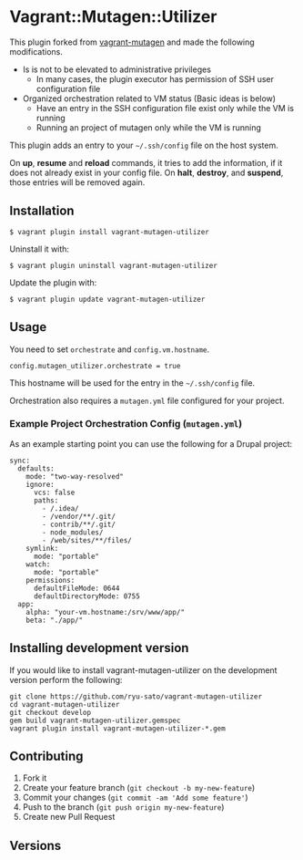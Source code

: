 # Vagrant::Mutagen::Utilizer

This plugin forked from [vagrant-mutagen](https://github.com/dasginganinja/vagrant-mutagen) and made the following modifications.

* Is is not to be elevated to administrative privileges
  * In many cases, the plugin executor has permission of SSH user configuration file
* Organized orchestration related to VM status (Basic ideas is below)
  * Have an entry in the SSH configuration file exist only while the VM is running
  * Running an project of mutagen only while the VM is running


This plugin adds an entry to your `~/.ssh/config` file on the host system.

On **up**, **resume** and **reload** commands, it tries to add the information, if it does not already exist in your config file.
On **halt**, **destroy**, and **suspend**, those entries will be removed again.


## Installation

    $ vagrant plugin install vagrant-mutagen-utilizer

Uninstall it with:

    $ vagrant plugin uninstall vagrant-mutagen-utilizer

Update the plugin with:

    $ vagrant plugin update vagrant-mutagen-utilizer

## Usage

You need to set `orchestrate` and `config.vm.hostname`.

    config.mutagen_utilizer.orchestrate = true

This hostname will be used for the entry in the `~/.ssh/config` file.

Orchestration also requires a `mutagen.yml` file configured for your project.

### Example Project Orchestration Config (`mutagen.yml`)

As an example starting point you can use the following for a Drupal project:
```
sync:
  defaults:
    mode: "two-way-resolved"
    ignore:
      vcs: false
      paths:
        - /.idea/
        - /vendor/**/.git/
        - contrib/**/.git/
        - node_modules/
        - /web/sites/**/files/
    symlink:
      mode: "portable"
    watch:
      mode: "portable"
    permissions:
      defaultFileMode: 0644
      defaultDirectoryMode: 0755
  app:
    alpha: "your-vm.hostname:/srv/www/app/"
    beta: "./app/"
```

## Installing development version

If you would like to install vagrant-mutagen-utilizer on the development version perform the following:

```
git clone https://github.com/ryu-sato/vagrant-mutagen-utilizer
cd vagrant-mutagen-utilizer
git checkout develop
gem build vagrant-mutagen-utilizer.gemspec
vagrant plugin install vagrant-mutagen-utilizer-*.gem
```

## Contributing

1. Fork it
2. Create your feature branch (`git checkout -b my-new-feature`)
3. Commit your changes (`git commit -am 'Add some feature'`)
4. Push to the branch (`git push origin my-new-feature`)
5. Create new Pull Request


## Versions
